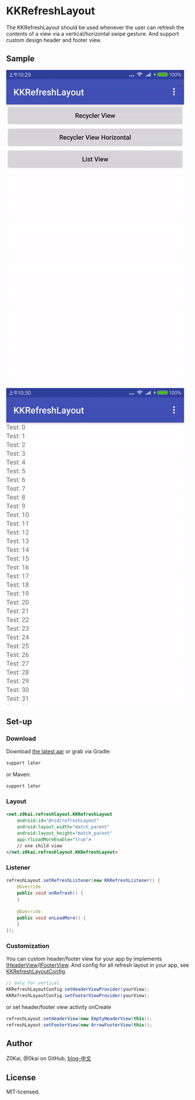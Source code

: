 # KKRefreshLayout

The KKRefreshLayout should be used whenever the user can refresh the contents of a view via a vertical/horizontal swipe gesture.
And support custom design header and footer view.


## Sample
![](static/main_page.gif) ![](static/list_no_more.gif)

## Set-up

### Download
Download [the latest aar](https://github.com/0kai/KKRefreshLayout/releases) or grab via Gradle:
```groovy
support later
```
or Maven:
```xml
support later
```

### Layout
```xml
<net.z0kai.refreshlayout.KKRefreshLayout
    android:id="@+id/refreshLayout"
    android:layout_width="match_parent"
    android:layout_height="match_parent"
    app:rlLoadMoreEnable="true">
    // one child view
</net.z0kai.refreshlayout.KKRefreshLayout>
```

### Listener
```java
refreshLayout.setRefreshListener(new KKRefreshListener() {
    @Override
    public void onRefresh() {
    }

    @Override
    public void onLoadMore() {
    }
});
```

### Customization
You can custom header/footer view for your app by implements [IHeaderView](library/src/main/java/net/z0kai/refreshlayout/view/IHeaderView.java)/[IFooterView](library/src/main/java/net/z0kai/refreshlayout/view/IFooterView.java).
And config for all refresh layout in your app, see [KKRefreshLayoutConfig](library/src/main/java/net/z0kai/refreshlayout/KKRefreshLayoutConfig.java).
```java
// only for vertical
KKRefreshLayoutConfig.setHeaderViewProvider(yourView);
KKRefreshLayoutConfig.setFooterViewProvider(yourView);
```
or set header/footer view activity onCreate
```java
refreshLayout.setHeaderView(new EmptyHeaderView(this));
refreshLayout.setFooterView(new ArrowFooterView(this));
```

## Author
Z0Kai, @0kai on GitHub, [blog-中文](http://www.0kai.net)

## License
MIT-licensed.

